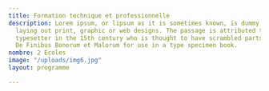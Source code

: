 ```yaml
---
title: Formation technique et professionnelle
description: Lorem ipsum, or lipsum as it is sometimes known, is dummy text used in
  laying out print, graphic or web designs. The passage is attributed to an unknown
  typesetter in the 15th century who is thought to have scrambled parts of Cicero's
  De Finibus Bonorum et Malorum for use in a type specimen book.
nombre: 2 Ecoles
image: "/uploads/img6.jpg"
layout: programme

---
```

